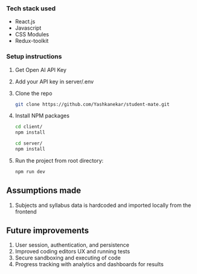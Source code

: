 <a id="readme-top"></a>

### Tech stack used

- React.js
- Javascript
- CSS Modules
- Redux-toolkit

### Setup instructions

1. Get Open AI API Key
2. Add your API key in server/.env
3. Clone the repo
   ```sh
   git clone https://github.com/Yashkanekar/student-mate.git
   ```
4. Install NPM packages

   ```sh
   cd client/
   npm install

   cd server/
   npm install

   ```

5. Run the project from root directory:
   ```sh
   npm run dev
   ```

## Assumptions made

1. Subjects and syllabus data is hardcoded and imported locally from the frontend

## Future improvements

1. User session, authentication, and persistence
2. Improved coding editors UX and running tests
3. Secure sandboxing and executing of code
4. Progress tracking with analytics and dashboards for results
